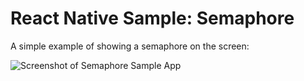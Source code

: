 # React Native Sample: Semaphore

A simple example of showing a semaphore on the screen:

<img src="https://github.com/full-stack-bcn/samples/tree/master/react-native/semaphore/screenshot.png"
     alt="Screenshot of Semaphore Sample App">
